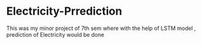 # Electricity-Prrediction
This was my minor project of 7th sem where with the help of LSTM model , prediction of Electricity would be done 
